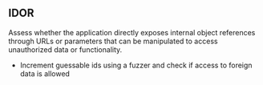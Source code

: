 ## IDOR
Assess whether the application directly exposes internal object references through URLs or parameters that can be manipulated to access unauthorized data or functionality.


* Increment guessable ids using a fuzzer and check if access to foreign data is allowed
